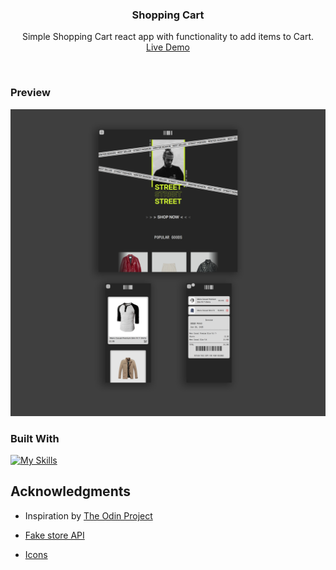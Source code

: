 <h3 align="center">Shopping Cart</h3>

  <p align="center">
    Simple Shopping Cart react app with functionality to add items to Cart.  
    <br />
    <a href="" target="_blank">Live Demo</a>
  </p>
</div>
<br>

<!-- ABOUT THE PROJECT -->

### Preview

<div align="center">
 <img src="./src/assets/preview.png">
</div>

### Built With

[![My Skills](https://skillicons.dev/icons?i=js,react,html,css,tailwind,vite,figma)](https://skillicons.dev)

<!-- ACKNOWLEDGMENTS -->

## Acknowledgments

- Inspiration by <a href="https://www.theodinproject.com/lessons/node-path-react-new-shopping-cart" target="_blank">The Odin Project</a>

- <a href="https://fakestoreapi.com/" target="_blank">Fake store API</a>

- <a href="https://github.com/Remix-Design/RemixIcon" target="_blank">Icons</a>
